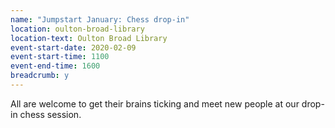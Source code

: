 ```yaml
---
name: "Jumpstart January: Chess drop-in"
location: oulton-broad-library
location-text: Oulton Broad Library
event-start-date: 2020-02-09
event-start-time: 1100
event-end-time: 1600
breadcrumb: y
---
```


All are welcome to get their brains ticking and meet new people at our drop-in chess session.
